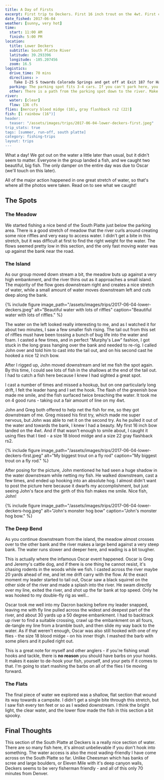 ```yaml
---
title: A Day of Firsts
excerpt: First trip to Deckers. First 16 inch trout on the 4wt. First catch on a hand-tied fly.
date_fished: 2017-06-04
weather: [sunny, very hot]
time:
  start: 11:00 AM
  finish: 5:00 PM
location:
  title: Lower Deckers
  subtitle: South Platte River
  latitude: 39.293396
  longitude: -105.207456
  zoom: 16.5
logistics:
  drive_time: 70 mins
  directions: >
    Take I-25 S towards Colorado Springs and get off at Exit 187 for Happy Canyon Road. Continue until you see signs for US-85 N, then turn left onto CO-67 S. Bear right onto W Pine Creek Road, then left onto N Platte River Road. The spot is on your left as you come up over a hill.
  parking: The parking spot fits 3-4 cars. If you can't park here, you can likely park at the camp ground you pass on the drive in.
  other: There is a path from the parking spot down to the river. Make sure you follow it - it has a very easy grade down and to the right.
river:
  water: [clear]
  flow: 136 cfs
flies: [mercury blood midge (18), gray flashback rs2 (22)]
fish: [1 rainbow (16")]
header:
  teaser: "/assets/images/trips/2017-06-04-lower-deckers-first.jpeg"
trip_stats: true
tags: [summer, run-off, south platte]
category: fishing-trips
layout: trips
---
```

What a day! We got out on the water a little later than usual, but it didn't seem to matter. Everyone in the group landed a fish, and we caught two beautiful, big fish. The only damper on the entire day was due to Oscar (we'll touch on this later).

All of the major action happened in one great stretch of water, so that's where all the photos were taken. Read on to see what we caught!

## The Spots

### The Meadow

We started fishing a nice bend of the South Platte just below the parking area. There is a good stretch of meadow that the river curls around creating some nice riffles and very easy to access water. I didn't get a bite in this stretch, but it was difficult at first to find the right weight for the water. The flows seemed pretty low in this section, and the only fast moving water was up against the bank near the road.

### The Island

As our group moved down stream a bit, the meadow buts up against a very high embankment, and the river thins out as it approaches a small island. The majority of the flow goes downstream right and creates a nice stretch of water, while a small amount of water moves downstream left and cuts deep along the bank.

{% include figure image_path="/assets/images/trips/2017-06-04-lower-deckers.jpeg" alt="Beautiful water with lots of riffles" caption="Beautiful water with lots of riffles." %}

The water on the left looked really interesting to me, and as I watched it for about two minutes, I saw a few smaller fish rising. The tail out from this set of riffles must have been tossing a bunch of bug life into the water and foam. I casted a few times, and in perfect "Murphy's Law" fashion, I got stuck in the long grass hanging over the bank and needed to re-rig. I called John over and told him to cast into the tail out, and on his second cast he hooked a nice 12 inch bow.

After I rigged up, John moved downstream and let me fish the spot again. By this time, I could see lots of fish in the shallows at the end of the tail out. I had to catch a fish here because I knew I had sighted a great spot.

I cast a number of times and missed a hookup, but on one particularly long drift, I felt the leader hang and I set the hook. The flash of the greenish bow made me smile, and the fish surfaced twice breaching the water. It took me on 4 good runs - taking out a fair amount of line on my 4wt.

John and Greg both offered to help net the fish for me, so they got downstream of me. Greg missed his first try, which made me super nervous, but John was able to net it on the second try. As he pulled it out of the water and towards the bank, I knew I had a beauty. My first 16 inch bow landed on the 4wt. And if that wasn't enough to smile about, I caught it using flies that I tied - a size 18 blood midge and a size 22 gray flashback rs2.

{% include figure image_path="/assets/images/trips/2017-06-04-lower-deckers-first.jpeg" alt="My biggest trout on a fly rod" caption="My biggest trout on a fly rod." %}

After posing for the picture, John mentioned he had seen a huge shadow in the water downstream while netting my fish. He walked downstream, cast a few times, and ended up hooking into an absolute hog. I almost didn't want to post the picture here because it dwarfs my accomplishment, but just seeing John's face and the girth of this fish makes me smile. Nice fish, John!

{% include figure image_path="/assets/images/trips/2017-06-04-lower-deckers-hog.jpeg" alt="John's monster hog bow" caption="John's monster hog bow." %}

### The Deep Bend

As you continue downstream from the island, the meadow almost crosses over to the other bank and the river makes a large bend against a very steep bank. The water runs slower and deeper here, and wading is a bit tougher.

This is actually where the infamous Oscar event happened. Oscar is Greg and Jeremy's cattle dog, and if there is one thing he cannot resist, it's chasing rodents in the woods while we fish. I casted across the river maybe 20 yards ahead of me, and let me drift carry with the flow. At the exact moment my leader started to tail out, Oscar saw a black squirrel on the other side of the river and made a splash into the river. He swam directly over my line, exited the river, and shot up the far bank at top speed. Only he was hooked to my double-fly rig as well...

Oscar took me well into my Dacron backing before my leader snapped, leaving me with fly line pulled across the widest and deepest part of the river, and about 30 yards up a 50 degree embankment. I had to backtrack up river to find a suitable crossing, crawl up the embankment on all fours, de-tangle my line from a bramble bush, and then slide my way back to the water. As if that weren't enough, Oscar was also still hooked with one of my flies - the size 18 blood midge - on his inner thigh. I mashed the barb with some pliers and it pulled right out.

This is a great note for myself and other anglers - if you're fishing small hooks and tackle, there is **no reason** you should have barbs on your hooks. It makes it easier to de-hook your fish, yourself, and your pets if it comes to that. I'm going to start mashing the barbs on all of the flies I tie moving forward.

### The Flats

The final piece of water we explored was a shallow, flat section that wound its way towards a campsite. I didn't get a single bite through this stretch, but I saw fish every ten feet or so as I waded downstream. I think the bright light, the clear water, and the lower flow made the fish in this section a bit spooky.

## Final Thoughts

This section of the South Platte at Deckers is a really nice section of water. There are so many fish here, it's almost unbelievable if you don't hook into something. The water access is also the most wading-friendly I have come across on the South Platte so far. Unlike Cheesman which has banks of scree and large boulders, or Eleven Mile with it's deep canyon walls, Deckers seems to be very fisherman friendly - and all of this only 70 minutes from Denver.